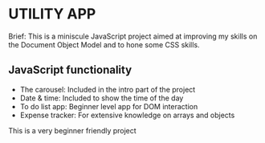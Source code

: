 # UTILITY APP

Brief: This is a miniscule JavaScript project aimed at improving my skills on the Document Object Model and to hone some CSS skills.

## JavaScript functionality

- The carousel: Included in the intro part of the project
- Date & time: Included to show the time of the day
- To do list app: Beginner level app for DOM interaction
- Expense tracker: For extensive knowledge on arrays and objects

This is a very beginner friendly project
